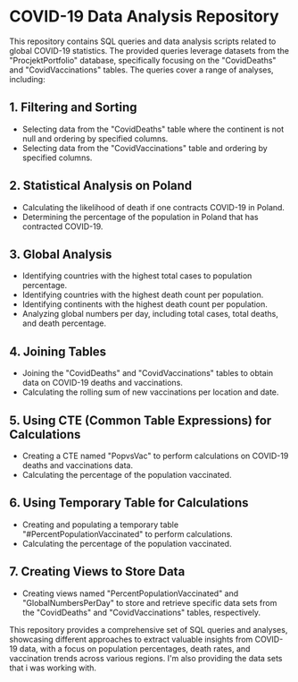# COVID-19 Data Analysis Repository

This repository contains SQL queries and data analysis scripts related to global COVID-19 statistics. The provided queries leverage datasets from the "ProcjektPortfolio" database, specifically focusing on the "CovidDeaths" and "CovidVaccinations" tables. The queries cover a range of analyses, including:

## 1. Filtering and Sorting

- Selecting data from the "CovidDeaths" table where the continent is not null and ordering by specified columns.
- Selecting data from the "CovidVaccinations" table and ordering by specified columns.

## 2. Statistical Analysis on Poland

- Calculating the likelihood of death if one contracts COVID-19 in Poland.
- Determining the percentage of the population in Poland that has contracted COVID-19.

## 3. Global Analysis

- Identifying countries with the highest total cases to population percentage.
- Identifying countries with the highest death count per population.
- Identifying continents with the highest death count per population.
- Analyzing global numbers per day, including total cases, total deaths, and death percentage.

## 4. Joining Tables

- Joining the "CovidDeaths" and "CovidVaccinations" tables to obtain data on COVID-19 deaths and vaccinations.
- Calculating the rolling sum of new vaccinations per location and date.

## 5. Using CTE (Common Table Expressions) for Calculations

- Creating a CTE named "PopvsVac" to perform calculations on COVID-19 deaths and vaccinations data.
- Calculating the percentage of the population vaccinated.

## 6. Using Temporary Table for Calculations

- Creating and populating a temporary table "#PercentPopulationVaccinated" to perform calculations.
- Calculating the percentage of the population vaccinated.

## 7. Creating Views to Store Data

- Creating views named "PercentPopulationVaccinated" and "GlobalNumbersPerDay" to store and retrieve specific data sets from the "CovidDeaths" and "CovidVaccinations" tables, respectively.

This repository provides a comprehensive set of SQL queries and analyses, showcasing different approaches to extract valuable insights from COVID-19 data, with a focus on population percentages, death rates, and vaccination trends across various regions.
I'm also providing the data sets that i was working with.
